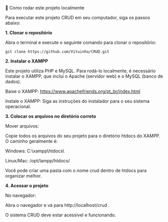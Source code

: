 🚀 Como rodar este projeto localmente

Para executar este projeto CRUD em seu computador, siga os passos abaixo:

**1. Clonar o repositório**

Abra o terminal e execute o seguinte comando para clonar o repositório:

`git clone https://github.com/Vituinho/CRUD.git`

**2. Instalar o XAMPP**

Este projeto utiliza PHP e MySQL. Para rodá-lo localmente, é necessário instalar o XAMPP, que inclui o Apache (servidor web) e o MySQL (banco de dados).

Baixe o XAMPP: https://www.apachefriends.org/pt_br/index.html

Instale o XAMPP: Siga as instruções do instalador para o seu sistema operacional.

**3. Colocar os arquivos no diretório correto**

Mover arquivos:

Copie todos os arquivos do seu projeto para o diretório htdocs do XAMPP. O caminho geralmente é:

Windows: C:\xampp\htdocs\

Linux/Mac: /opt/lampp/htdocs/

Você pode criar uma pasta com o nome crud dentro de htdocs para organizar melhor.

**4. Acessar o projeto**

No navegador:

Abra o navegador e vá para http://localhost/crud
.

O sistema CRUD deve estar acessível e funcionando.
